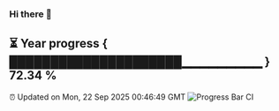 ### Hi there 👋
⏳ Year progress { █████████████████████▁▁▁▁▁▁▁▁▁ } 72.34 %
---
⏰ Updated on Mon, 22 Sep 2025 00:46:49 GMT
![Progress Bar CI](https://github.com/Moyi321/Moyi321/workflows/Progress%20Bar%20CI/badge.svg)
